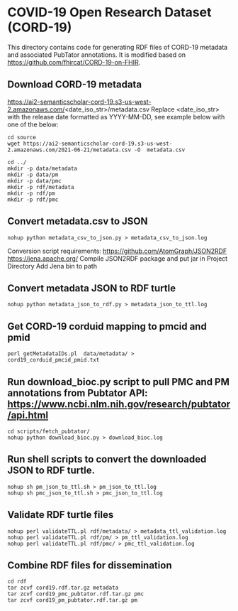 # COVID-19 Open Research Dataset (CORD-19)

This directory contains code for generating RDF files of CORD-19 metadata and associated PubTator annotations.
It is modified based on https://github.com/fhircat/CORD-19-on-FHIR.

## Download CORD-19 metadata 

https://ai2-semanticscholar-cord-19.s3-us-west-2.amazonaws.com/<date_iso_str>/metadata.csv
Replace <date_iso_str> with the release date formatted as YYYY-MM-DD, see example below with one of the below:

```
cd source
wget https://ai2-semanticscholar-cord-19.s3-us-west-2.amazonaws.com/2021-06-21/metadata.csv -O  metadata.csv

cd ../
mkdir -p data/metadata
mkdir -p data/pm
mkdir -p data/pmc
mkdir -p rdf/metadata
mkdir -p rdf/pm
mkdir -p rdf/pmc
```

## Convert metadata.csv to JSON

```
nohup python metadata_csv_to_json.py > metadata_csv_to_json.log 
```

Conversion script requirements:
https://github.com/AtomGraph/JSON2RDF
https://jena.apache.org/
Compile JSON2RDF package and put jar in Project Directory
Add Jena bin to path

## Convert metadata JSON to RDF turtle

```
nohup python metadata_json_to_rdf.py > metadata_json_to_ttl.log 
```

## Get CORD-19 corduid mapping to pmcid and pmid  

```
perl getMetadataIDs.pl  data/metadata/ >  cord19_corduid_pmcid_pmid.txt
```
## Run download_bioc.py script to pull PMC and PM annotations from Pubtator API: https://www.ncbi.nlm.nih.gov/research/pubtator/api.html

```
cd scripts/fetch_pubtator/
nohup python download_bioc.py > download_bioc.log 
```

## Run shell scripts to convert the downloaded JSON to RDF turtle.

```
nohup sh pm_json_to_ttl.sh > pm_json_to_ttl.log 
nohup sh pmc_json_to_ttl.sh > pmc_json_to_ttl.log 
```

## Validate RDF turtle files

```
nohup perl validateTTL.pl rdf/metadata/ > metadata_ttl_validation.log  
nohup perl validateTTL.pl rdf/pm/ > pm_ttl_validation.log  
nohup perl validateTTL.pl rdf/pmc/ > pmc_ttl_validation.log  
```

## Combine RDF files for dissemination

```
cd rdf
tar zcvf cord19.rdf.tar.gz metadata
tar zcvf cord19_pmc_pubtator.rdf.tar.gz pmc
tar zcvf cord19_pm_pubtator.rdf.tar.gz pm
```
		
